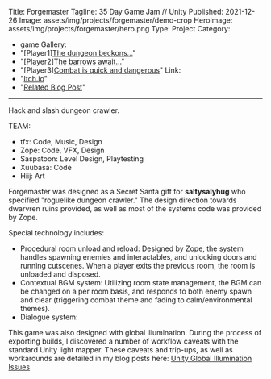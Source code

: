 ﻿Title: Forgemaster
Tagline:  35 Day Game Jam // Unity
Published: 2021-12-26
Image: assets/img/projects/forgemaster/demo-crop
HeroImage: assets/img/projects/forgemaster/hero.png
Type: Project
Category: 
  - game
Gallery:
  - "[Player1][The dungeon beckons...](assets/img/projects/forgemaster/entrance.png)"
  - "[Player2][The barrows await...](assets/img/projects/forgemaster/demo)"
  - "[Player3][Combat is quick and dangerous](assets/img/projects/forgemaster/fighting.png)"
Link:
  - "[Itch.io](https://zoped.itch.io/forgemaster)"
  - "[Related Blog Post](https://tfx.seawavescollective.net/blog/2021/news/unity-lightmaster.html)"
---
Hack and slash dungeon crawler.

TEAM:
- tfx: Code, Music, Design
- Zope: Code, VFX, Design
- Saspatoon: Level Design, Playtesting
- Xuubasa: Code
- Hiij: Art


Forgemaster was designed as a Secret Santa gift for **saltysalyhug** who specified "roguelike dungeon crawler." The design direction towards dwarvren ruins provided, as well as most of the systems code was provided by Zope.

Special technology includes:
- Procedural room unload and reload: Designed by Zope, the system handles spawning enemies and interactables, and unlocking doors and running cutscenes.  When a player exits the previous room, the room is unloaded and disposed.
- Contextual BGM system:  Utilizing room state management, the BGM can be changed on a per room basis, and responds to both enemy spawn and clear (triggering combat theme and fading to calm/environmental themes).
- Dialogue system: 

This game was also designed with global illumination.  During the process of exporting builds, I discovered a number of workflow caveats with the standard Unity light mapper.  These caveats and trip-ups, as well as workarounds are detailed in my blog posts here: [Unity Global Illumination Issues](https://tfx.seawavescollective.net/blog/2021/news/unity-lightmaster.html)